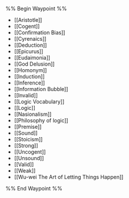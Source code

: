 %% Begin Waypoint %%
- [[Aristotle]]
- [[Cogent]]
- [[Confirmation Bias]]
- [[Cyrenaics]]
- [[Deduction]]
- [[Epicurus]]
- [[Eudaimonia]]
- [[God Delusion]]
- [[Homonym]]
- [[Induction]]
- [[Inference]]
- [[Information Bubble]]
- [[Invalid]]
- [[Logic Vocabulary]]
- [[Logic]]
- [[Nasionalism]]
- [[Philosophy of logic]]
- [[Premise]]
- [[Sound]]
- [[Stoicism]]
- [[Strong]]
- [[Uncogent]]
- [[Unsound]]
- [[Valid]]
- [[Weak]]
- [[Wu-wei The Art of Letting Things Happen]]

%% End Waypoint %%
